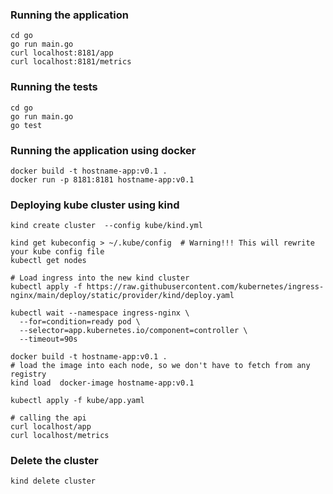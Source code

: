 
### Running the application 
``` 
cd go
go run main.go
curl localhost:8181/app
curl localhost:8181/metrics
``` 
### Running the tests 
``` 
cd go
go run main.go
go test
``` 
### Running the application using docker
```
docker build -t hostname-app:v0.1 .
docker run -p 8181:8181 hostname-app:v0.1
```

### Deploying kube cluster using kind 
``` 
kind create cluster  --config kube/kind.yml

kind get kubeconfig > ~/.kube/config  # Warning!!! This will rewrite your kube config file
kubectl get nodes

# Load ingress into the new kind cluster
kubectl apply -f https://raw.githubusercontent.com/kubernetes/ingress-nginx/main/deploy/static/provider/kind/deploy.yaml

kubectl wait --namespace ingress-nginx \
  --for=condition=ready pod \
  --selector=app.kubernetes.io/component=controller \
  --timeout=90s

docker build -t hostname-app:v0.1 .
# load the image into each node, so we don't have to fetch from any registry 
kind load  docker-image hostname-app:v0.1

kubectl apply -f kube/app.yaml

# calling the api
curl localhost/app
curl localhost/metrics
``` 

### Delete the cluster
```
kind delete cluster
``` 